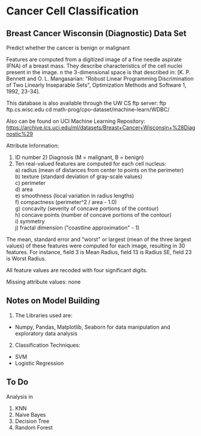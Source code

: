 # Cancer Cell Classification

## Breast Cancer Wisconsin (Diagnostic) Data Set
Predict whether the cancer is benign or malignant  

Features are computed from a digitized image of a fine needle aspirate (FNA) of a breast mass. They describe characteristics of the cell nuclei present in the image. n the 3-dimensional space is that described in: [K. P. Bennett and O. L. Mangasarian: "Robust Linear Programming Discrimination of Two Linearly Inseparable Sets", Optimization Methods and Software 1, 1992, 23-34].  

This database is also available through the UW CS ftp server: ftp ftp.cs.wisc.edu cd math-prog/cpo-dataset/machine-learn/WDBC/  

Also can be found on UCI Machine Learning Repository: https://archive.ics.uci.edu/ml/datasets/Breast+Cancer+Wisconsin+%28Diagnostic%29  

Attribute Information:  

1) ID number 2) Diagnosis (M = malignant, B = benign)  
3) Ten real-valued features are computed for each cell nucleus:  
a) radius (mean of distances from center to points on the perimeter)  
b) texture (standard deviation of gray-scale values)  
c) perimeter  
d) area  
e) smoothness (local variation in radius lengths)  
f) compactness (perimeter^2 / area - 1.0)  
g) concavity (severity of concave portions of the contour)  
h) concave points (number of concave portions of the contour)  
i) symmetry  
j) fractal dimension ("coastline approximation" - 1)  

The mean, standard error and "worst" or largest (mean of the three largest values) of these features were computed for each image, resulting in 30 features. For instance, field 3 is Mean Radius, field 13 is Radius SE, field 23 is Worst Radius.  

All feature values are recoded with four significant digits.  

Missing attribute values: none  

## Notes on Model Building  
1. The Libraries used are:  
* Numpy, Pandas, Matplotlib, Seaborn for data manipulation and exploratory data analysis  
2. Classification Techniques:  
* SVM  
* Logistic Regression  

## To Do  
Analysis in   
1. KNN
2. Naive Bayes
3. Decision Tree 
4. Random Forest
